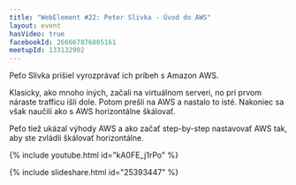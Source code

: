 ```yaml
---
title: "WebElement #22: Peter Slivka - Úvod do AWS"
layout: event
hasVideo: true
facebookId: 266667876805161
meetupId: 133132902
---
```



Peťo Slivka prišiel vyrozprávať ich príbeh s Amazon AWS.

Klasicky, ako mnoho iných, začali na virtuálnom serveri, no pri prvom náraste trafficu išli dole. Potom prešli na AWS a nastalo to isté. Nakoniec sa však naučili ako s AWS horizontálne škálovať.

Peťo tiež ukázal výhody AWS a ako začať step-by-step nastavovať AWS tak, aby ste zvládli škálovať horizontálne.

{% include youtube.html id="kA0FE_j1rPo" %}

{% include slideshare.html id="25393447" %}
